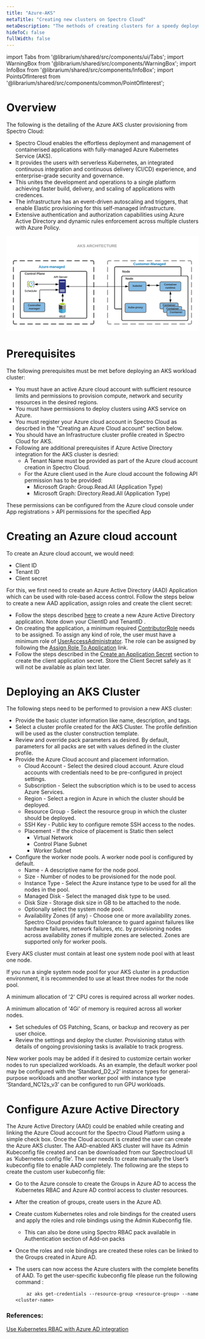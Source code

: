 ```yaml
---
title: "Azure-AKS"
metaTitle: "Creating new clusters on Spectro Cloud"
metaDescription: "The methods of creating clusters for a speedy deployment on any CSP"
hideToC: false
fullWidth: false
---
```


import Tabs from '@librarium/shared/src/components/ui/Tabs';
import WarningBox from '@librarium/shared/src/components/WarningBox';
import InfoBox from '@librarium/shared/src/components/InfoBox';
import PointsOfInterest from '@librarium/shared/src/components/common/PointOfInterest';


# Overview

The following is the detailing of the Azure AKS cluster provisioning from Spectro Cloud:
* Spectro Cloud enables the effortless deployment and management of containerised applications with fully-managed Azure Kubernetes Service (AKS). 
* It provides the users with serverless Kubernetes, an integrated continuous integration and continuous delivery (CI/CD) experience, and enterprise-grade security and governance. 
* This unites the development and operations to a single platform achieving faster build, delivery, and scaling of applications with credences. 
* The infrastructure has an event-driven autoscaling and triggers, that enable Elastic provisioning for this self-managed infrastructure. 
* Extensive authentication and authorization capabilities using Azure Active Directory and dynamic rules enforcement across multiple clusters with Azure Policy.


![aks_cluster_architecture.png](aks_cluster_architecture.png)

# Prerequisites

The following prerequisites must be met before deploying an AKS workload cluster:

* You must have an active Azure cloud account with sufficient resource limits and permissions to provision compute, network and security resources in the desired regions.
* You must have permissions to deploy clusters using AKS service on Azure.
* You must register your Azure cloud account in Spectro Cloud as descrbed in the "Creating an Azure Cloud account" section below.
* You should have an Infrastructure cluster profile created in Spectro Cloud for AKS.
* Following are additional prerequisites if Azure Active Directory integration for the AKS cluster is desried:
   * A Tenant Name must be provided as part of the Azure cloud account creation in Spectro Cloud.
   * For the Azure client used in the Aure cloud account the following API permission has to be provided:
      *  Microsoft Graph: Group.Read.All (Application Type)
      *  Microsoft Graph: Directory.Read.All (Application Type)

These permissions can be configured from the Azure cloud console under App registrations > API permissions for the specified App

# Creating an Azure cloud account

To create an Azure cloud account, we would need:

* Client ID
* Tenant ID
* Client secret

For this, we first need to create an Azure Active Directory (AAD) Application which can be used with role-based access control. Follow the steps below to create a new AAD application, assign roles and create the client secret:

* Follow the steps described [here](https://docs.microsoft.com/en-us/azure/active-directory/develop/howto-create-service-principal-portal#create-an-azure-active-directory-application) to create a new Azure Active Directory application. Note down your ClientID and TenantID .
* On creating the application, a minimum required [ContributorRole](https://docs.microsoft.com/en-us/azure/role-based-access-control/built-in-roles#contributor) needs to be assigned. To assign any kind of role, the user must have a minimum role of [UserAccessAdministrator](https://docs.microsoft.com/en-us/azure/role-based-access-control/built-in-roles#user-access-administrator). The role can be assigned by following the [Assign Role To Application](https://docs.microsoft.com/en-us/azure/active-directory/develop/howto-create-service-principal-portal#assign-a-role-to-the-application) link.
* Follow the steps described in the [Create an Application Secret](https://docs.microsoft.com/en-us/azure/active-directory/develop/howto-create-service-principal-portal#create-a-new-application-secret) section to create the client application secret. Store the Client Secret safely as it will not be available as plain text later.

# Deploying an AKS Cluster
The following steps need to be performed to provision a new AKS cluster:
* Provide the basic cluster information like name, description, and tags.
* Select a cluster profile created for the AKS Cluster. The profile definition will be used as the cluster construction template.
* Review and override pack parameters as desired. By default, parameters for all packs are set with values defined in the cluster profile.
* Provide the Azure Cloud account and placement information.
    * Cloud Account - Select the desired cloud account. Azure cloud accounts with credentials need to be pre-configured in project settings.
    * Subscription - Select the subscription which is to be used to access Azure Services.
    * Region - Select a region in Azure in which the cluster should be deployed.
    * Resource Group - Select the resource group in which the cluster should be deployed.
    * SSH Key - Public key to configure remote SSH access to the nodes.
    * Placement - If the choice of placement is Static then select
        * Virtual Network
        * Control Plane Subnet
        * Worker Subnet
* Configure the worker node pools. A worker node pool is configured by default.
   * Name - A descriptive name for the node pool.
   * Size - Number of nodes to be provisioned for the node pool.
   * Instance Type - Select the Azure instance type to be used for all the nodes in the pool.
   * Managed Disk - Select the managed disk type to be used.
   * Disk Size - Storage disk size in GB to be attached to the node.
   * Optionally select the system node pool.
   * Availability Zones (if any) - Choose one or more availability zones. Spectro Cloud provides fault tolerance to guard against failures like hardware failures, network failures, etc. by provisioning nodes across availability zones if multiple zones are selected. Zones are supported only for worker pools.

<InfoBox>
Every AKS cluster must contain at least one system node pool with at least one node.

If you run a single system node pool for your AKS cluster in a production environment, it is recommended to use at least three nodes for the node pool.
</InfoBox>

<InfoBox>
A minimum allocation of '2' CPU cores is required across all worker nodes.

A minimum allocation of '4Gi' of memory is required across all worker nodes.
</InfoBox>


* Set schedules of OS Patching, Scans, or backup and recovery as per user choice.
* Review the settings and deploy the cluster. Provisioning status with details of ongoing provisioning tasks is available to track progress.

New worker pools may be added if it desired to customize certain worker nodes to run specialized workloads. As an example, the default worker pool may be configured with the ‘Standard_D2_v2’ instance types for general-purpose workloads and another worker pool with instance type ‘Standard_NC12s_v3’ can be configured to run GPU workloads.

# Configure Azure Active Directory 


The Azure Active Directory (AAD) could be enabled while creating and linking the Azure Cloud account for the Spectro Cloud Platform using a simple check box. Once the Cloud account is created the user can create the Azure AKS cluster. The AAD-enabled AKS cluster will have its Admin Kubeconfig file created and can be downloaded from our Spectrocloud UI as ‘Kubernetes config file’. The user needs to create manually the User’s kubeconfig file to enable AAD completely. The following are the steps to create the custom user kubeconfig file:

* Go to the Azure console to create the Groups in Azure AD to access the Kubernetes RBAC and Azure AD control access to cluster resources.
* After the creation of groups, create users in the Azure AD.
* Create custom Kubernetes roles and role bindings for the created users and apply the roles and role bindings using the Admin Kubeconfig file.
	* This can also be done using Spectro RBAC pack available in Authentication section of Add-on packs
* Once the roles and role bindings are created these roles can be linked to the Groups created in Azure AD.
* The users can now access the Azure clusters with the complete benefits of AAD. To get the user-specific kubeconfig file please run the following command :

		  az aks get-credentials --resource-group <resource-group> --name <cluster-name>

### References:

[Use Kubernetes RBAC with Azure AD integration](https://docs.microsoft.com/en-us/azure/aks/azure-ad-rbac?toc=https%3A%2F%2Fdocs.microsoft.com%2Fen-us%2Fazure%2Faks%2Ftoc.json&bc=https%3A%2F%2Fdocs.microsoft.com%2Fen-us%2Fazure%2Fbread%2Ftoc.json)

